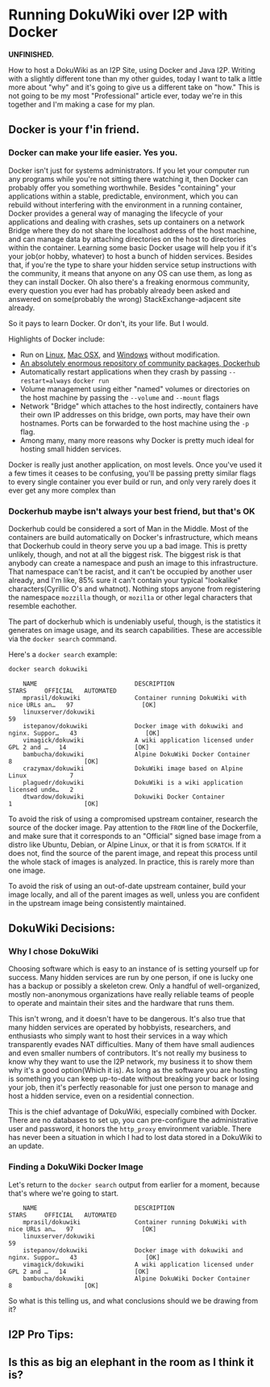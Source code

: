Running DokuWiki over I2P with Docker
=====================================

**UNFINISHED.**

How to host a DokuWiki as an I2P Site, using Docker and Java I2P. Writing
with a slightly different tone than my other guides, today I want to talk
a little more about "why" and it's going to give us a different take on
"how." This is not going to be my most "Professional" article ever, today
we're in this together and I'm making a case for my plan.

Docker is your f'in friend.
---------------------------

### Docker can make your life easier. Yes you.

Docker isn't just for systems administrators. If you let your computer run
any programs while you're not sitting there watching it, then Docker can
probably offer you something worthwhile. Besides "containing" your applications
within a stable, predictable, environment, which you can rebuild without interfering
with the environment in a running container, Docker provides a general way of
managing the lifecycle of your applications and dealing with crashes, sets up
containers on a network Bridge where they do not share the localhost address of the
host machine, and can manage data by attaching directories on the host to
directories within the container. Learning some basic Docker usage will help
you if it's your job(or hobby, whatever) to host a bunch of hidden services.
Besides that, if you're the type to share your hidden service setup instructions
with the community, it means that anyone on any OS can use them, as long
as they can install Docker. Oh also there's a freaking enormous community, every
question you ever had has probably already been asked and answered on some(probably
the wrong) StackExchange-adjacent site already.

So it pays to learn Docker. Or don't, its your life. But I would.

Highlights of Docker include:

 - Run on [Linux](https://docs.docker.com/get-docker/), [Mac OSX](https://docs.docker.com/docker-for-mac/install/),
  and [Windows](https://docs.docker.com/docker-for-windows/install/) without modification.
 - [An absolutely enormous repository of community packages, Dockerhub](https://hub.docker.com)
 - Automatically restart applications when they crash by passing `--restart=always`
  `docker run`
 - Volume management using either "named" volumes or directories on the
  host machine by passing the `--volume` and `--mount` flags
 - Network "Bridge" which attaches to the host indirectly, containers have
  their own IP addresses on this bridge, own ports, may have their own hostnames.
  Ports can be forwarded to the host machine using the `-p` flag.
 - Among many, many more reasons why Docker is pretty much ideal for hosting
  small hidden services.

Docker is really just another application, on most levels. Once you've used
it a few times it ceases to be confusing, you'll be passing pretty similar flags
to every single container you ever build or run, and only very rarely does it
ever get any more complex than 

### Dockerhub maybe isn't always your best friend, but that's OK

Dockerhub could be considered a sort of Man in the Middle. Most of the
containers are build automatically on Docker's infrastructure, which means
that Dockerhub could in theory serve you up a bad image. This is pretty
unlikely, though, and not at all the biggest risk. The biggest risk is
that anybody can create a namespace and push an image to this infrastructure.
That namespace can't be racist, and it can't be occupied by another user
already, and I'm like, 85% sure it can't contain your typical "lookalike"
characters(Cyrillic O's and whatnot). Nothing stops anyone from registering
the namespace `mozzilla` though, or `mozil1a` or other legal characters that
resemble eachother.

The part of dockerhub which is undeniably useful, though, is the statistics
it generates on image usage, and its search capabilities. These are accessible
via the `docker search` command.

Here's a `docker search` example:

```bash
docker search dokuwiki
```

        NAME                           DESCRIPTION                                     STARS     OFFICIAL   AUTOMATED
        mprasil/dokuwiki               Container running DokuWiki with nice URLs an…   97                   [OK]
        linuxserver/dokuwiki                                                           59                   
        istepanov/dokuwiki             Docker image with dokuwiki and nginx. Suppor…   43                   [OK]
        vimagick/dokuwiki              A wiki application licensed under GPL 2 and …   14                   [OK]
        bambucha/dokuwiki              Alpine DokuWiki Docker Container                8                    [OK]
        crazymax/dokuwiki              DokuWiki image based on Alpine Linux            7                    
        plaguedr/dokuwiki              DokuWiki is a wiki application licensed unde…   2                    
        dtwardow/dokuwiki              Dokuwiki Docker Container                       1                    [OK]

To avoid the risk of using a compromised upstream container, research the
source of the docker image. Pay attention to the `FROM` line of the Dockerfile, and
make sure that it corresponds to an "Official" signed base image from
a distro like Ubuntu, Debian, or Alpine Linux, or that it is from `SCRATCH`.
If it does not, find the source of the parent image, and repeat this process
until the whole stack of images is analyzed. In practice, this is rarely more
than one image.

To avoid the risk of using an out-of-date upstream container, build your image
locally, and all of the parent images as well, unless you are confident in the
upstream image being consistently maintained.

DokuWiki Decisions:
-------------------

### Why I chose DokuWiki

Choosing software which is easy to an instance of is setting yourself
up for success. Many hidden services are run by one person, if one is
lucky one has a backup or possibly a skeleton crew. Only a handful of
well-organized, mostly non-anonymous organizations have really reliable
teams of people to operate and maintain their sites and the hardware
that runs them.

This isn't wrong, and it doesn't have to be dangerous. It's also true
that many hidden services are operated by hobbyists, researchers, and
enthusiasts who simply want to host their services in a way which
transparently evades NAT difficulties. Many of them have small audiences
and even smaller numbers of contributors. It's not really my business to
know why they want to use the I2P network, my business it to show them
why it's a good option(Which it is). As long as the software you are
hosting is something you can keep up-to-date without breaking your back
or losing your job, then it's perfectly reasonable for just one person
to manage and host a hidden service, even on a residential connection.

This is the chief advantage of DokuWiki, especially combined with
Docker. There are no databases to set up, you can pre-configure the
administrative user and password, it honors the `http_proxy` environment
variable. There has never been a situation in which I had to lost
data stored in a DokuWiki to an update.

### Finding a DokuWiki Docker Image

Let's return to the `docker search` output from earlier for a moment,
because that's where we're going to start.

        NAME                           DESCRIPTION                                     STARS     OFFICIAL   AUTOMATED
        mprasil/dokuwiki               Container running DokuWiki with nice URLs an…   97                   [OK]
        linuxserver/dokuwiki                                                           59                   
        istepanov/dokuwiki             Docker image with dokuwiki and nginx. Suppor…   43                   [OK]
        vimagick/dokuwiki              A wiki application licensed under GPL 2 and …   14                   [OK]
        bambucha/dokuwiki              Alpine DokuWiki Docker Container                8                    [OK]

So what is this telling us, and what conclusions should we be drawing
from it?

I2P Pro Tips:
-------------


Is this as big an elephant in the room as I think it is?
--------------------------------------------------------

